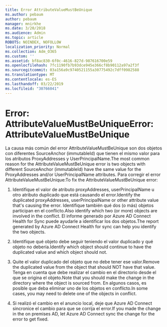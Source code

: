 ```yaml
---
title: Error AttributeValueMustBeUnique
ms.author: pebaum
author: pebaum
manager: mnirkhe
ms.date: 3/20/2018
ms.audience: Admin
ms.topic: article
ROBOTS: NOINDEX, NOFOLLOW
localization_priority: Normal
ms.collection: Adm_O365
ms.custom: ''
ms.assetid: bf8ac830-6f0c-4616-827d-987616700e59
ms.openlocfilehash: 7fc1190fb7b93dce945e366cf8b90112a97a2f3f
ms.sourcegitcommit: 03a156a9c9740521155a30775492c7dff0982588
ms.translationtype: MT
ms.contentlocale: es-ES
ms.lasthandoff: 03/22/2019
ms.locfileid: "30766041"
---
```

# <a name="error-attributevaluemustbeunique"></a><span data-ttu-id="f313f-102">Error: AttributeValueMustBeUnique</span><span class="sxs-lookup"><span data-stu-id="f313f-102">Error: AttributeValueMustBeUnique</span></span>

<span data-ttu-id="f313f-103">La causa más común del error AttributeValueMustBeUnique son dos objetos con diferentes SourceAnchor (immutableId) que tienen el mismo valor para los atributos ProxyAddresses y UserPrincipalName.</span><span class="sxs-lookup"><span data-stu-id="f313f-103">The most common reason for the AttributeValueMustBeUnique error is two objects with different SourceAnchor (immutableId) have the same value for the ProxyAddresses and/or UserPrincipalName attributes.</span></span> <span data-ttu-id="f313f-104">Para corregir el error AttributeValueMustBeUnique:</span><span class="sxs-lookup"><span data-stu-id="f313f-104">To fix the AttributeValueMustBeUnique error:</span></span>
  
1. <span data-ttu-id="f313f-105">Identifique el valor de atributo proxyAddresses, userPrincipalName u otro atributo duplicado que está causando el error.</span><span class="sxs-lookup"><span data-stu-id="f313f-105">Identify the duplicated proxyAddresses, userPrincipalName or other attribute value that's causing the error.</span></span> <span data-ttu-id="f313f-106">Identifique también qué dos (o más) objetos participan en el conflicto.</span><span class="sxs-lookup"><span data-stu-id="f313f-106">Also identify which two (or more) objects are involved in the conflict.</span></span> <span data-ttu-id="f313f-107">El informe generado por Azure AD Connect Health for Sync puede ayudarle a identificar los dos objetos.</span><span class="sxs-lookup"><span data-stu-id="f313f-107">The report generated by Azure AD Connect Health for sync can help you identify the two objects.</span></span>
    
2. <span data-ttu-id="f313f-108">Identifique qué objeto debe seguir teniendo el valor duplicado y qué objeto no debería.</span><span class="sxs-lookup"><span data-stu-id="f313f-108">Identify which object should continue to have the duplicated value and which object should not.</span></span>
    
3. <span data-ttu-id="f313f-109">Quite el valor duplicado del objeto que no debe tener ese valor.</span><span class="sxs-lookup"><span data-stu-id="f313f-109">Remove the duplicated value from the object that should NOT have that value.</span></span> <span data-ttu-id="f313f-110">Tenga en cuenta que debe realizar el cambio en el directorio desde el que se origina el objeto.</span><span class="sxs-lookup"><span data-stu-id="f313f-110">Note that you should make the change in the directory where the object is sourced from.</span></span> <span data-ttu-id="f313f-111">En algunos casos, es posible que deba eliminar uno de los objetos en conflicto.</span><span class="sxs-lookup"><span data-stu-id="f313f-111">In some cases, you may need to delete one of the objects in conflict.</span></span>
    
4. <span data-ttu-id="f313f-112">Si realizó el cambio en el anuncio local, deje que Azure AD Connect sincronice el cambio para que se corrija el error.</span><span class="sxs-lookup"><span data-stu-id="f313f-112">If you made the change in the on premises AD, let Azure AD Connect sync the change for the error to get fixed.</span></span>
    

